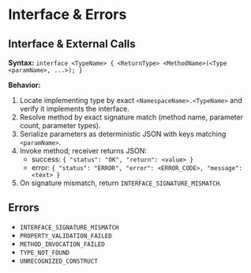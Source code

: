 # Interface & Errors

## Interface & External Calls
**Syntax:** `interface <TypeName> { <ReturnType> <MethodName>(<Type <paramName>, ...>); }`  

**Behavior:**
1. Locate implementing type by exact `<NamespaceName>.<TypeName>` and verify it implements the interface.
2. Resolve method by exact signature match (method name, parameter count, parameter types).
3. Serialize parameters as deterministic JSON with keys matching `<paramName>`.
4. Invoke method; receiver returns JSON:
   - success: `{ "status": "OK", "return": <value> }`
   - error: `{ "status": "ERROR", "error": <ERROR_CODE>, "message": <text> }`
5. On signature mismatch, return `INTERFACE_SIGNATURE_MISMATCH`.

## Errors
- `INTERFACE_SIGNATURE_MISMATCH`
- `PROPERTY_VALIDATION_FAILED`
- `METHOD_INVOCATION_FAILED`
- `TYPE_NOT_FOUND`
- `UNRECOGNIZED_CONSTRUCT`